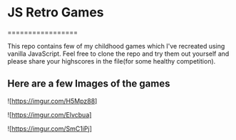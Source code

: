 # JS Retro Games
=================

This repo contains few of my childhood games which I've recreated using vanilla JavaScript. Feel free to clone the repo and try them out yourself and please share your highscores in the file(for some healthy competition).

## Here are a few Images of the games

![https://imgur.com/H5Mpz88]

![https://imgur.com/Elvcbua]

![https://imgur.com/SmC1iPj]

